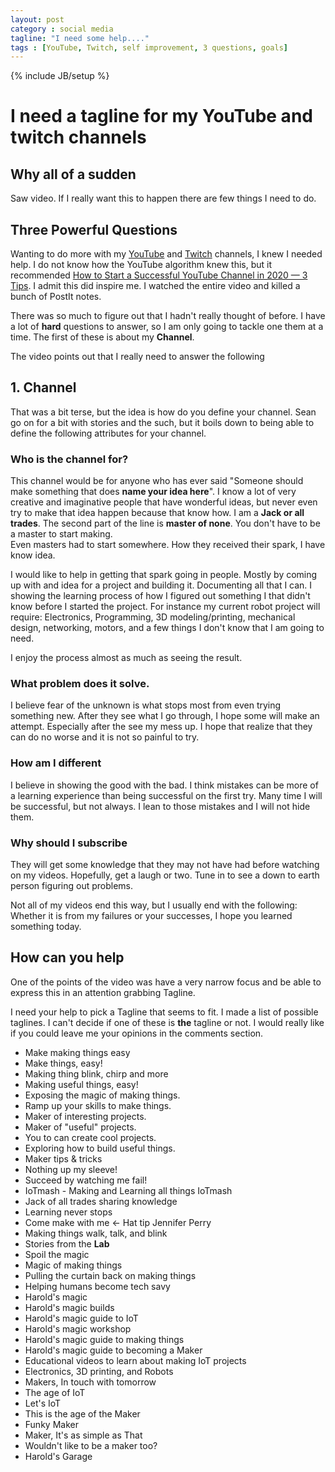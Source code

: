 ```yaml
---
layout: post
category : social media
tagline: "I need some help...."
tags : [YouTube, Twitch, self improvement, 3 questions, goals]
---
```

{% include JB/setup %}

# I need a tagline for my YouTube and twitch channels

## Why all of a sudden

Saw video.  If I really want this to happen there are few things I need to do.

## Three Powerful Questions
Wanting to do more with my [YouTube](https://www.youtube.com/user/hpulcher) and [Twitch](https://www.twitch.tv/haroldpulcher) channels, I knew I needed help.  I do not know how the YouTube algorithm knew this, but it recommended 
[How to Start a Successful YouTube Channel in 2020 — 3 Tips](https://www.youtube.com/watch?v=pnkVZm2ijfY).  I admit this did inspire me.  I watched the entire video and killed a bunch of PostIt notes.  

There was so much to figure out that I hadn't really thought of before.  I have a lot of __hard__ questions to answer, so I am only going to tackle one them at a time.  The first of these is about my __Channel__.  

The video points out that I really need to answer the following 

## 1. Channel
That was a bit terse, but the idea is how do you define your channel.  Sean go on for a bit with stories and the such, but it boils down to being able to define the following attributes for your channel.

### Who is the channel for?
This channel would be for anyone who has ever said "Someone should make something that does __name your idea here__".  I know a lot of very creative and imaginative people that have wonderful ideas, but
never even try to make that idea happen because that know how.  I am a __Jack or all trades__.  The second part of the line is __master of none__.  You don't have to be a master to start making.  
Even masters had to start somewhere.  How they received their spark, I have know idea.  

I would like to help in getting that spark going in people.  Mostly by coming up with and idea for a project and building it.  Documenting all that I can.  I showing the learning process of how 
I figured out something I that didn't know before I started the project.  For instance my current robot project will require: Electronics, Programming, 3D modeling/printing, mechanical design, networking, 
motors, and a few things I don't know that I am going to need.  

I enjoy the process almost as much as seeing the result.

### What problem does it solve.
I believe fear of the unknown is what stops most from even trying something new.  After they see what I go through, I hope some will make an attempt.  Especially after the see my mess up.
I hope that realize that they can do no worse and it is not so painful to try.

### How am I different
I believe in showing the good with the bad.  I think mistakes can be more of a learning experience than being successful on the first try.  Many time I will be successful, but not always.  I lean to 
those mistakes and I will not hide them.

### Why should I subscribe
They will get some knowledge that they may not have had before watching on my videos.  Hopefully, get a laugh or two.  Tune in to see a down to earth person figuring out problems.

Not all of my videos end this way, but I usually end with the following:  Whether it is from my failures or your successes, I hope you learned something today.

## How can you help
One of the points of the video was have a very narrow focus and be able to express this in an attention grabbing Tagline.  

I need your help to pick a Tagline that seems to fit.  I made a list of possible taglines. I can't decide if one of these is __the__ tagline or not.  I would really like if you could leave me your opinions in the comments section.

* Make making things easy
* Make things, easy!
* Making thing blink, chirp and more
* Making useful things, easy!
* Exposing the magic of making things.
* Ramp up your skills to make things.
* Maker of interesting projects.
* Maker of "useful" projects.
* You to can create cool projects.
* Exploring how to build useful things.
* Maker tips & tricks
* Nothing up my sleeve!
* Succeed by watching me fail!
* IoTmash - Making and Learning all things IoTmash
* Jack of all trades sharing knowledge
* Learning never stops
* Come make with me  <- Hat tip Jennifer Perry
* Making things walk, talk, and blink
* Stories from the __Lab__
* Spoil the magic
* Magic of making things
* Pulling the curtain back on making things
* Helping humans become tech savy
* Harold's magic
* Harold's magic builds
* Harold's magic guide to IoT
* Harold's magic workshop
* Harold's magic guide to making things
* Harold's magic guide to becoming a Maker
* Educational videos to learn about making IoT projects
* Electronics, 3D printing, and Robots
* Makers, In touch with tomorrow
* The age of IoT
* Let's IoT
* This is the age of the Maker
* Funky Maker
* Maker, It's as simple as That
* Wouldn't like to be a maker too?
* Harold's Garage
